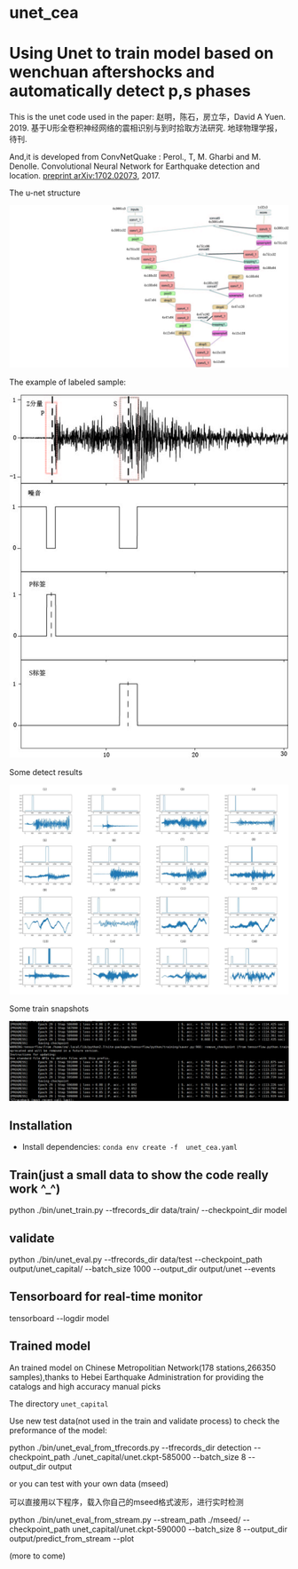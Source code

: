 # unet_cea
Using Unet to train model based on wenchuan aftershocks and automatically detect p,s phases
============= 

This is the unet code used in the paper:
赵明，陈石，房立华，David A Yuen. 2019. 基于U形全卷积神经网络的震相识别与到时拾取方法研究. 地球物理学报，待刊.

And,it is developed from ConvNetQuake :
Perol., T, M. Gharbi and M. Denolle. Convolutional Neural Network for Earthquake detection and location. [preprint arXiv:1702.02073](https://arxiv.org/abs/1702.02073), 2017.

The u-net structure

![The u-net](./fig1.jpg)

The example of labeled sample:

![labeled sample](./fig2.jpg)

Some detect results

![Detections](./fig3.jpg)

Some train snapshots

![snapshots](./20190414211527.png)

## Installation

* Install dependencies: `conda env create -f  unet_cea.yaml`

## Train(just a small data to show the code really work ^_^)

python ./bin/unet_train.py --tfrecords_dir data/train/  --checkpoint_dir model

## validate
python ./bin/unet_eval.py --tfrecords_dir data/test --checkpoint_path output/unet_capital/  --batch_size 1000 --output_dir output/unet --events

## Tensorboard for real-time monitor

tensorboard --logdir model

## Trained model
An trained model on Chinese Metropolitian Network(178 stations,266350 samples),thanks to  Hebei Earthquake Administration for providing the catalogs and high accuracy manual picks 

The directory `unet_capital`

Use new test data(not used in the train and validate process) to check the preformance of the model:

python ./bin/unet_eval_from_tfrecords.py --tfrecords_dir detection --checkpoint_path ./unet_capital/unet.ckpt-585000 --batch_size 8 --output_dir output

or you can test with your own data (mseed)

可以直接用以下程序，载入你自己的mseed格式波形，进行实时检测

python ./bin/unet_eval_from_stream.py --stream_path ./mseed/  --checkpoint_path unet_capital/unet.ckpt-590000 --batch_size 8 --output_dir output/predict_from_stream --plot

(more to come) 
